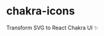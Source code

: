 <!-- markdownlint-disable MD033 MD036 MD041 -->

# chakra-icons

Transform SVG to React Chakra UI <Icon /> ✨
